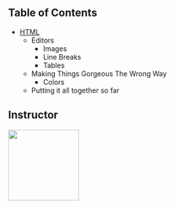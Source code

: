 ## Table of Contents

 * [HTML](#html)
	* Editors
		* Images
		* Line Breaks
		* Tables
	* Making Things Gorgeous The Wrong Way
		* Colors
	* Putting it all together so far

[HTML]: https://github.com/amulifts/html-tutorial/blob/main/HTML/one.html

## Instructor

<a href = "https://github.com/amulifts"><img src = "https://avatars.githubusercontent.com/u/49828737?v=4" width="144"></a>